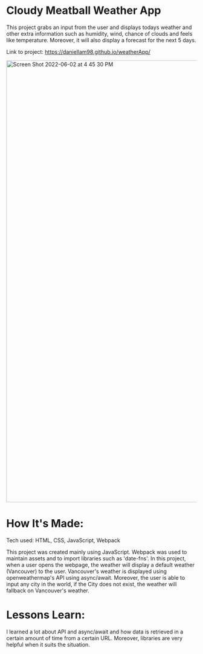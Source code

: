 # Cloudy Meatball Weather App

This project grabs an input from the user and displays todays weather and other extra information such as humidity, wind, chance of clouds and feels like temperature. Moreover, it will also display a forecast for the next 5 days.

Link to project: https://daniellam98.github.io/weatherApp/

<img width="1170" alt="Screen Shot 2022-06-02 at 4 45 30 PM" src="https://user-images.githubusercontent.com/53108052/171758138-aaba0b85-2ff2-4f51-ba4e-6f8f04c5ecf0.png">


# How It's Made:

Tech used: HTML, CSS, JavaScript, Webpack

This project was created mainly using JavaScript. Webpack was used to maintain assets and to import libraries such as 'date-fns'. In this project, when a user opens the webpage, the weather will display a default weather (Vancouver) to the user. Vancouver's weather is displayed using openweathermap's API using async/await. Moreover, the user is able to input any city in the world, if the City does not exist, the weather will fallback on Vancouver's weather.

# Lessons Learn:
I learned a lot about API and async/await and how data is retrieved in a certain amount of time from a certain URL. Moreover, libraries are very helpful when it suits the situation. 
